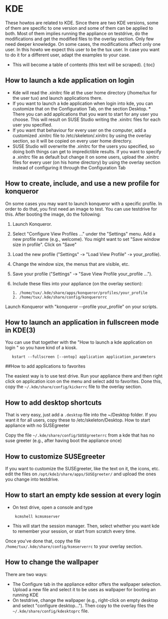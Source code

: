 # KDE

These howtos are related to KDE. Since there are two KDE versions, some of them
are specific to one version and some of them can be applied to both. Most of
them implies running the appliance on testdrive, do the modifications and get
the modified files to the overlay section. Only few need deeper knowledge. On
some cases, the modifications affect only one user. In this howto we expect this
user to be the tux user. In case you want to do it for a different user, adapt
the examples to your case.

* This will become a table of contents (this text will be scraped).
{:toc}

## How to launch a kde application on login

* Kde will read the .xinitrc file at the user home directory (/home/tux for the user tux) and launch applications there.
* If you want to launch a kde application when login into kde, you can customize that on the Configuration Tab, on the section Desktop. * There you can add applications that you want to start for any user you choose. This will result on SUSE Studio writing the .xinitrc files for each user you specified.
* If you want that behaviour for every user on the computer, add a customized .xinitrc file to /etc/skeleton/.xinitrc by using the overlay section, so it will be copied on every user home directory.
* SUSE Studio will overwrite the .xinitrc for the users you specified, so doing both things can get to impredictible results. If you want to specify a .xinitrc file as default but change it on some users, upload the .xinitrc files for every user (on his home directory) by using the overlay section instead of configuring it through the Configuration Tab


## How to create, include, and use a new profile for konqueror

On some cases you may want to launch konqueror with a specific profile. In order to do that, you first need an image to test. You can use testdrive for this. After booting the image, do the following:

1. Launch Konqueror.
2. Select "Configure View Profiles ..." under the "Settings" menu. Add a new profile name (e.g., welcome). You might want to set "Save window size in profile". Click on "Save"
3. Load the new profile ("Settings" -» "Load View Profile" -» your_profile).
4. Change the window size, the menus that are visible, etc.
5. Save your profile ("Settings" -» "Save View Profile your_profile ...").
6. Include these files into your appliance (on the overlay section):

       1. /home/tux/.kde/share/apps/konqueror/profiles/your_profile
       2. /home/tux/.kde/share/config/konquerorrc

Launch Konqueror with "konqueror --profile your_profile" on your scripts.


## How to launch an application in fullscreen mode in KDE(3)

You can use that together with the "How to launch a kde application on login " so you have kind of a kiosk.

       kstart --fullscreen [--ontop] application application_parameters


##How to add applications to favorites

The easiest way is to use test drive. Run your appliance there and then right click on application icon on the menu and select add to favorites.
Done this, copy the `~/.kde/share/config/kickerrc` file to the overlay section.


## How to add desktop shortcuts

That is very easy, just add a `.desktop` file into the ~/Desktop folder. If you want it for all users, copy these to /etc/skeleton/Desktop.
How to start appliance with no SUSEgreeter

Copy the file `~/.kde/share/config/SUSEgreeterrc` from a kde that has no suse greeter (e.g., after having boot the appliance once)


## How to customize SUSEgreeter

If you want to customize the SUSEgreeter, like the text on it, the icons, etc. edit the files on `/opt/kde3/share/apps/SUSEgreeter/` and upload the ones you change into testdrive.


## How to start an empty kde session at every login

* On test drive, open a console and type

       kcmshell kcmsmserver

* This will start the session manager. Then, select whether you want kde to remember your session, or start from scratch every time.

Once you've done that, copy the file `/home/tux/.kde/share/config/ksmserverrc` to your overlay section.


## How to change the wallpaper

There are two ways:

* The Configure tab in the appliance editor offers the wallpaper selection. Upload a new file and select it to be uses as wallpaper for booting an running KDE
* On testdrive, change the wallpaper (e.g., right-click on empty desktop and select "configure desktop..."). Then copy to the overlay files the `~/.kde/share/config/kdesktoprc` file.
